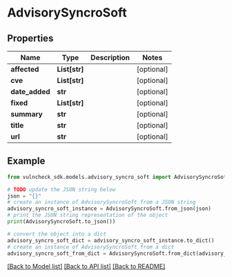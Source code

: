 # AdvisorySyncroSoft


## Properties

Name | Type | Description | Notes
------------ | ------------- | ------------- | -------------
**affected** | **List[str]** |  | [optional] 
**cve** | **List[str]** |  | [optional] 
**date_added** | **str** |  | [optional] 
**fixed** | **List[str]** |  | [optional] 
**summary** | **str** |  | [optional] 
**title** | **str** |  | [optional] 
**url** | **str** |  | [optional] 

## Example

```python
from vulncheck_sdk.models.advisory_syncro_soft import AdvisorySyncroSoft

# TODO update the JSON string below
json = "{}"
# create an instance of AdvisorySyncroSoft from a JSON string
advisory_syncro_soft_instance = AdvisorySyncroSoft.from_json(json)
# print the JSON string representation of the object
print(AdvisorySyncroSoft.to_json())

# convert the object into a dict
advisory_syncro_soft_dict = advisory_syncro_soft_instance.to_dict()
# create an instance of AdvisorySyncroSoft from a dict
advisory_syncro_soft_from_dict = AdvisorySyncroSoft.from_dict(advisory_syncro_soft_dict)
```
[[Back to Model list]](../README.md#documentation-for-models) [[Back to API list]](../README.md#documentation-for-api-endpoints) [[Back to README]](../README.md)


